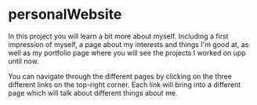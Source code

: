 # personalWebsite

In this project you will learn a bit more about myself. Including a first impression of myself, a page about my interests and things I'm good at, as well as my portfolio page where you will see the projects I worked on upp until now.

You can navigate through the different pages by clicking on the three different links on the top-right corner. Each link will bring into a different page which will talk about different things about me.